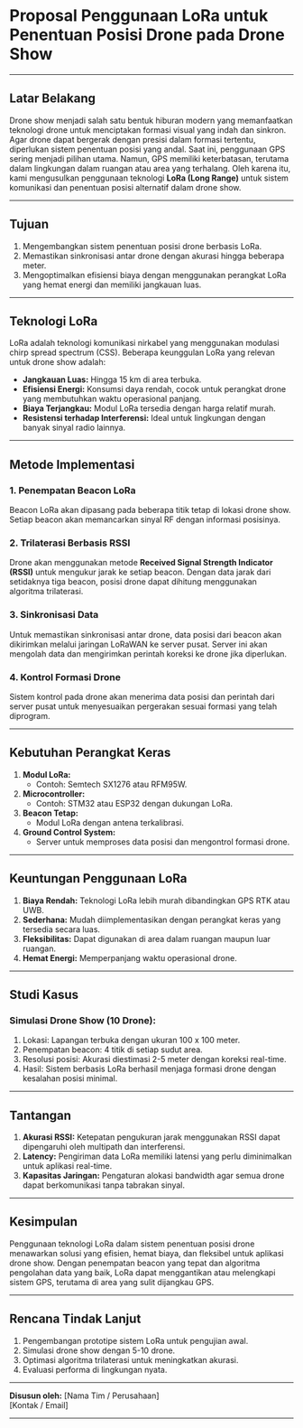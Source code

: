 # Proposal Penggunaan LoRa untuk Penentuan Posisi Drone pada Drone Show

---

## Latar Belakang
Drone show menjadi salah satu bentuk hiburan modern yang memanfaatkan teknologi drone untuk menciptakan formasi visual yang indah dan sinkron. Agar drone dapat bergerak dengan presisi dalam formasi tertentu, diperlukan sistem penentuan posisi yang andal. Saat ini, penggunaan GPS sering menjadi pilihan utama. Namun, GPS memiliki keterbatasan, terutama dalam lingkungan dalam ruangan atau area yang terhalang. Oleh karena itu, kami mengusulkan penggunaan teknologi **LoRa (Long Range)** untuk sistem komunikasi dan penentuan posisi alternatif dalam drone show.

---

## Tujuan
1. Mengembangkan sistem penentuan posisi drone berbasis LoRa.
2. Memastikan sinkronisasi antar drone dengan akurasi hingga beberapa meter.
3. Mengoptimalkan efisiensi biaya dengan menggunakan perangkat LoRa yang hemat energi dan memiliki jangkauan luas.

---

## Teknologi LoRa
LoRa adalah teknologi komunikasi nirkabel yang menggunakan modulasi chirp spread spectrum (CSS). Beberapa keunggulan LoRa yang relevan untuk drone show adalah:
- **Jangkauan Luas:** Hingga 15 km di area terbuka.
- **Efisiensi Energi:** Konsumsi daya rendah, cocok untuk perangkat drone yang membutuhkan waktu operasional panjang.
- **Biaya Terjangkau:** Modul LoRa tersedia dengan harga relatif murah.
- **Resistensi terhadap Interferensi:** Ideal untuk lingkungan dengan banyak sinyal radio lainnya.

---

## Metode Implementasi

### 1. Penempatan Beacon LoRa
Beacon LoRa akan dipasang pada beberapa titik tetap di lokasi drone show. Setiap beacon akan memancarkan sinyal RF dengan informasi posisinya.

### 2. Trilaterasi Berbasis RSSI
Drone akan menggunakan metode **Received Signal Strength Indicator (RSSI)** untuk mengukur jarak ke setiap beacon. Dengan data jarak dari setidaknya tiga beacon, posisi drone dapat dihitung menggunakan algoritma trilaterasi.

### 3. Sinkronisasi Data
Untuk memastikan sinkronisasi antar drone, data posisi dari beacon akan dikirimkan melalui jaringan LoRaWAN ke server pusat. Server ini akan mengolah data dan mengirimkan perintah koreksi ke drone jika diperlukan.

### 4. Kontrol Formasi Drone
Sistem kontrol pada drone akan menerima data posisi dan perintah dari server pusat untuk menyesuaikan pergerakan sesuai formasi yang telah diprogram.

---

## Kebutuhan Perangkat Keras
1. **Modul LoRa:**
   - Contoh: Semtech SX1276 atau RFM95W.
2. **Microcontroller:**
   - Contoh: STM32 atau ESP32 dengan dukungan LoRa.
3. **Beacon Tetap:**
   - Modul LoRa dengan antena terkalibrasi.
4. **Ground Control System:**
   - Server untuk memproses data posisi dan mengontrol formasi drone.

---

## Keuntungan Penggunaan LoRa
1. **Biaya Rendah:** Teknologi LoRa lebih murah dibandingkan GPS RTK atau UWB.
2. **Sederhana:** Mudah diimplementasikan dengan perangkat keras yang tersedia secara luas.
3. **Fleksibilitas:** Dapat digunakan di area dalam ruangan maupun luar ruangan.
4. **Hemat Energi:** Memperpanjang waktu operasional drone.

---

## Studi Kasus
### Simulasi Drone Show (10 Drone):
1. Lokasi: Lapangan terbuka dengan ukuran 100 x 100 meter.
2. Penempatan beacon: 4 titik di setiap sudut area.
3. Resolusi posisi: Akurasi diestimasi 2-5 meter dengan koreksi real-time.
4. Hasil: Sistem berbasis LoRa berhasil menjaga formasi drone dengan kesalahan posisi minimal.

---

## Tantangan
1. **Akurasi RSSI:** Ketepatan pengukuran jarak menggunakan RSSI dapat dipengaruhi oleh multipath dan interferensi.
2. **Latency:** Pengiriman data LoRa memiliki latensi yang perlu diminimalkan untuk aplikasi real-time.
3. **Kapasitas Jaringan:** Pengaturan alokasi bandwidth agar semua drone dapat berkomunikasi tanpa tabrakan sinyal.

---

## Kesimpulan
Penggunaan teknologi LoRa dalam sistem penentuan posisi drone menawarkan solusi yang efisien, hemat biaya, dan fleksibel untuk aplikasi drone show. Dengan penempatan beacon yang tepat dan algoritma pengolahan data yang baik, LoRa dapat menggantikan atau melengkapi sistem GPS, terutama di area yang sulit dijangkau GPS.

---

## Rencana Tindak Lanjut
1. Pengembangan prototipe sistem LoRa untuk pengujian awal.
2. Simulasi drone show dengan 5-10 drone.
3. Optimasi algoritma trilaterasi untuk meningkatkan akurasi.
4. Evaluasi performa di lingkungan nyata.

---

**Disusun oleh:**
[Nama Tim / Perusahaan]  
[Kontak / Email]

---

